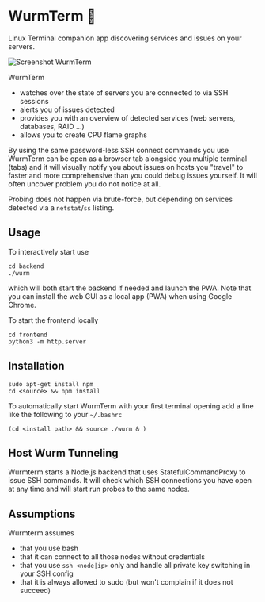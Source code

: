 # WurmTerm 🐛

Linux Terminal companion app discovering services and issues on your servers.

![Screenshot WurmTerm](https://user-images.githubusercontent.com/3315368/118046621-dde32e00-b379-11eb-8400-7942eb401e86.png)

WurmTerm
- watches over the state of servers you are connected to via SSH sessions
- alerts you of issues detected
- provides you with an overview of detected services (web servers, databases, RAID ...)
- allows you to create CPU flame graphs

By using the same password-less SSH connect commands you use WurmTerm can be open
as a browser tab alongside you multiple terminal (tabs) and it will visually notify 
you about issues on hosts you "travel" to faster and more comprehensive than you
could debug issues yourself. It will often uncover problem you do not notice at all.

Probing does not happen via brute-force, but depending on services detected via
a `netstat`/`ss` listing.

## Usage

To interactively start use

    cd backend
    ./wurm

which will both start the backend if needed and launch the PWA.
Note that you can install the web GUI as a local app (PWA) when using
Google Chrome.

To start the frontend locally

    cd frontend
    python3 -m http.server


## Installation

    sudo apt-get install npm
    cd <source> && npm install
    
To automatically start WurmTerm with your first terminal opening add a line
like the following to your `~/.bashrc`

    (cd <install path> && source ./wurm & )


## Host Wurm Tunneling

Wurmterm starts a Node.js backend that uses StatefulCommandProxy to issue
SSH commands. It will check which SSH connections you have open at any time 
and will start run probes to the same nodes. 

## Assumptions

Wurmterm assumes 

- that you use bash
- that it can connect to all those nodes without credentials
- that you use `ssh <node|ip>` only and handle all private key switching in your SSH config
- that it is always allowed to sudo (but won't complain if it does not succeed)

